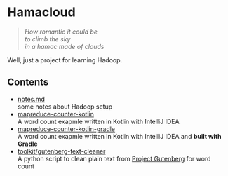 # Hamacloud
> *How romantic it could be*  
> *to climb the sky*  
> *in a hamac made of clouds*

Well, just a project for learning Hadoop.

## Contents
- [notes.md](./notes.md)  
  some notes about Hadoop setup
- [mapreduce-counter-kotlin](./mapreduce-counter-kotlin/)  
  A word count exapmle written in Kotlin with IntelliJ IDEA
- [mapreduce-counter-kotlin-gradle](./mapreduce-counter-kotlin-gradle/)  
  A word count exapmle written in Kotlin with IntelliJ IDEA and **built with Gradle**
- [toolkit/gutenberg-text-cleaner](./toolkit/gutenberg-text-cleaner/)  
  A python script to clean plain text from [Project Gutenberg](http://www.gutenberg.org) for word count
